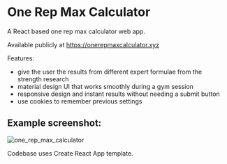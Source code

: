 <!-- @format -->

# One Rep Max Calculator

A React based one rep max calculator web app.

Available publicly at https://onerepmaxcalculator.xyz

Features:

- give the user the results from different expert formulae from the strength research
- material design UI that works smoothly during a gym session
- responsive design and instant results without needing a submit button
- use cookies to remember previous settings

## Example screenshot:

![one_rep_max_calculator](https://user-images.githubusercontent.com/1592295/197071984-3dd7d74a-8b4c-448a-9a73-a134060ad49c.jpg)

Codebase uses Create React App template.
